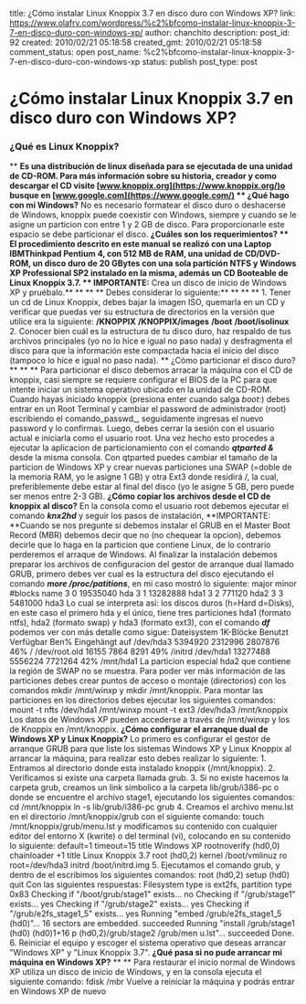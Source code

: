 title: ¿Cómo instalar Linux Knoppix 3.7 en disco duro con Windows XP?
link: https://www.olafrv.com/wordpress/%c2%bfcomo-instalar-linux-knoppix-3-7-en-disco-duro-con-windows-xp/
author: chanchito
description: 
post_id: 92
created: 2010/02/21 05:18:58
created_gmt: 2010/02/21 05:18:58
comment_status: open
post_name: %c2%bfcomo-instalar-linux-knoppix-3-7-en-disco-duro-con-windows-xp
status: publish
post_type: post

# ¿Cómo instalar Linux Knoppix 3.7 en disco duro con Windows XP?

### **¿Qué es Linux Knoppix?**

** **Es una distribución de linux diseñada para se ejecutada de una unidad de CD-ROM. Para más información sobre su historia, creador y como descargar el CD visite [www.knoppix.org](https://www.knoppix.org/)o busque en [www.google.com](https://www.google.com/) ** ¿Qué hago con mi Windows?** No es necesario formatear el disco duro o deshacerse de Windows, knoppix puede coexistir con Windows, siempre y cuando se le asigne un particion con entre 1 y 2 GB de disco. Para proporcionarle este espacio se debe particionar el disco. **¿Cuáles son los requerimientos? ** El procedimiento descrito en este manual se realizó con una Laptop IBMThinkpad Pentium 4, con 512 MB de RAM, una unidad de CD/DVD-ROM, un disco duro de 20 GBytes con una sola partición NTFS y Windows XP Professional SP2 instalado en la misma, además un CD Booteable de Linux Knoppix 3.7. ** IMPORTANTE:** Crea un disco de inicio de Windows XP y pruébalo.** ** ** ** Debes considerar lo siguiente:** ** ** ** 1\. Tener un cd de Linux Knoppix, debes bajar la imagen ISO, quemarla en un CD y verificar que puedas ver su estructura de directorios en la versión que utilice era la siguiente: **/KNOPPIX** **/KNOPPIX/images** **/boot** **/boot/isolinux** 2\. Conocer bien cuál es la estructura de tu disco duro, haz respaldo de tus archivos principales (yo no lo hice e igual no paso nada) y desfragmenta el disco para que la información este compactada hacia el inicio del disco (tampoco lo hice e igual no paso nada). ** ¿Cómo particionar el disco duro?** ** ** Para particionar el disco debemos arracar la máquina con el CD de knoppix, casi siempre se requiere configurar el BIOS de la PC para que intente iniciar un sistema operativo ubicado en la unidad de CD-ROM. Cuando hayas iniciado knoppix (presiona enter cuando salga _boot:_) debes entrar en un Root Terminal y cambiar el password de administrador (root) escribiendo el comando_passwd_, seguidamente ingresas el nuevo password y lo confirmas. Luego, debes cerrar la sesión con el usuario actual e iniciarla como el usuario root. Una vez hecho esto procedes a ejecutar la aplicacion de particionamiento con el comando **_qtparted &_** desde la misma consola. Con qtparted puedes cambiar el tamaño de la particion de Windows XP y crear nuevas particiones una SWAP (=doble de la memoria RAM, yo le asigne 1 GB) y otra Ext3 donde residirá /, la cual, preferiblemente debe estar al final del disco (yo le asigne 5 GB, pero puede ser menos entre 2-3 GB). **¿Cómo copiar los archivos desde el CD de knoppix al disco?** En la consola como el usuario root debemos ejecutar el comando **_knx2hd_** y seguir los pasos de instalación, **IMPORTANTE: **Cuando se nos pregunte si debemos instalar el GRUB en el Master Boot Record (MBR) debemos decir que no (no chequear la opcion), debemos decirle que lo haga en la particion que contiene Linux, de lo contrario perderemos el arraque de Windows.  Al finalizar la instalación debemos preparar los archivos de configuracion del gestor de arranque dual llamado GRUB, primero debes ver cual es la estructura del disco ejecutando el comando **_more /proc/patitions_**, en mi caso mostró lo siguiente: major minor #blocks name 3 0 19535040 hda 3 1 13282888 hda1 3 2 771120 hda2 3 3 5481000 hda3 Lo cual se interpreta así: los discos duros (h=Hard d=Disks), en este caso el primero hda y el único, tiene tres particiones hda1 (formato ntfs), hda2 (formato swap) y hda3 (formato ext3), con el comando **_df_** podemos ver con más detalle como sigue: Dateisystem 1K-Blöcke Benutzt Verfügbar Ben% Eingehängt auf /dev/hda3 5394920 2312996 2807876 46% / /dev/root.old 16155 7864 8291 49% /initrd /dev/hda1 13277488 5556224 7721264 42% /mnt/hda1 La particion especial hda2 que contiene la región de SWAP no se muestra. Para poder ver más información de las particiones debes crear puntos de acceso o montaje (directorios) con los comandos mkdir /mnt/winxp y mkdir /mnt/knoppix. Para montar las particiones en los directorios debes ejecutar los siguientes comandos: mount -t nfts /dev/hda1 /mnt/winxp mount -t ext3 /dev/hda3 /mnt/knoppix  Los datos de Windows XP pueden accederse a través de /mnt/winxp y los de Knoppix en /mnt/knoppix. **¿Cómo configurar el arranque dual de Windows XP y Linux Knoppix?** Lo primero es configurar el gestor de arranque GRUB para que liste los sistemas Windows XP y Linux Knoppix al arrancar la máquina, para realizar esto debes realizar lo siguiente: 1\. Entramos al directorio donde esta instalado knoppix (/mnt/knoppix). 2\. Verificamos si existe una carpeta llamada grub. 3\. Si no existe hacemos la carpeta grub, creamos un link simbolico a la carpeta lib/grub/i386-pc o donde se encuentre el archivo stage1, ejecutando los siguientes comandos: cd /mnt/knoppix ln -s lib/grub/i386-pc grub 4\. Creamos el archivo menu.lst en el directorio /mnt/knoppix/grub con el siguiente comando: touch /mnt/knoppix/grub/menu.lst y modificamos su contenido con cualquier editor del entorno X (kwrite) o del terminal (vi), colocando en su contenido lo siguiente: default=1 timeout=15 title Windows XP rootnoverify (hd0,0) chainloader +1 title Linux Knoppix 3.7 root (hd0,2) kernel /boot/vmlinuz ro root=/dev/hda3 initrd /boot/initrd.img 5\. Ejecutamos el comando grub, y dentro de el escribimos los siguientes comandos: root (hd0,2) setup (hd0) quit Con las siguientes respuestas: Filesystem type is ext2fs, partition type 0x83 Checking if "/boot/grub/stage1" exists... no Checking if "/grub/stage1" exists... yes Checking if "/grub/stage2" exists... yes Checking if "/grub/e2fs_stage1_5" exists... yes Running "embed /grub/e2fs_stage1_5 (hd0)"... 16 sectors are embedded. succeeded Running "install /grub/stage1 (hd0) (hd0)1+16 p (hd0,2)/grub/stage2 /grub/men u.lst"... succeeded Done. 6\. Reiniciar el equipo y escoger el sistema operativo que deseas arrancar "Windows XP" y "Linux Knoppix 3.7". **¿Qué pasa si no pude arrancar mi máquina en Windows XP?** ** ** Para restaurar el inicio normal de Windows XP utiliza un disco de inicio de Windows, y en la consola ejecuta el siguiente comando: fdisk /mbr Vuelve a reiniciar la máquina y podrás entrar en Windows XP de nuevo
